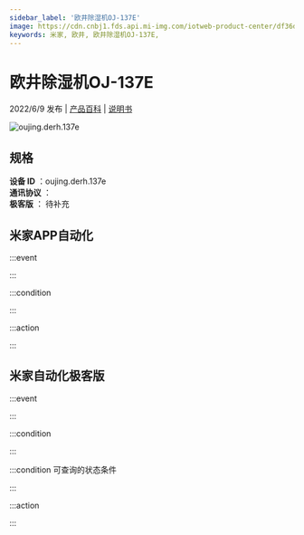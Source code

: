 ```yaml
---
sidebar_label: '欧井除湿机OJ-137E'
image: https://cdn.cnbj1.fds.api.mi-img.com/iotweb-product-center/df36d7f7d9a7e2f4913a7a35bd9dd205_1639360557511.png?GalaxyAccessKeyId=AKVGLQWBOVIRQ3XLEW&Expires=9223372036854775807&Signature=Ol3h5Au7on+7XubiC3R3axVJiI4=
keywords: 米家, 欧井, 欧井除湿机OJ-137E, 
---
```

# 欧井除湿机OJ-137E

2022/6/9 发布 | [产品百科](https://home.mi.com/webapp/content/baike/product/index.html?model=oujing.derh.137e/) | [说明书](https://home.mi.com/views/introduction.html?model=oujing.derh.137e&region=cn)

![oujing.derh.137e](https://cdn.cnbj1.fds.api.mi-img.com/iotweb-product-center/df36d7f7d9a7e2f4913a7a35bd9dd205_1639360557511.png?GalaxyAccessKeyId=AKVGLQWBOVIRQ3XLEW&Expires=9223372036854775807&Signature=Ol3h5Au7on+7XubiC3R3axVJiI4=)

## 规格  
> 
**设备 ID** ：oujing.derh.137e  
**通讯协议** ：  
**极客版**  ： 待补充 


## 米家APP自动化  

:::event  

:::

:::condition  

:::

:::action   

:::

## 米家自动化极客版  

:::event  

:::

:::condition  

:::

:::condition 可查询的状态条件  

:::

:::action  

:::

        
